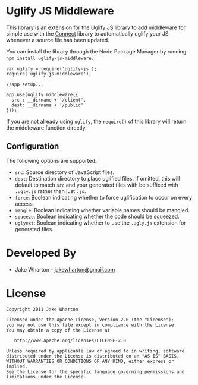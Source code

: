 Uglify JS Middleware
====================

This library is an extension for the [Uglify JS][1] library to add middleware
for simple use with the [Connect][2] library to automatically uglify your JS
whenever a source file has been updated.

You can install the library through the Node Package Manager by running
`npm install uglify-js-middleware`.

    var uglify = require('uglify-js');
    require('uglify-js-middleware');
    
    //app setup...
    
    app.use(uglify.middleware({
      src : __dirname + '/client',
      dest: __dirname + '/public'
    }));

If you are not already using `uglify`, the `require()` of this library will
return the middleware function directly.


Configuration
-------------

The following options are supported:

 * `src`: Source directory of JavaScript files.
 * `dest`: Destination directory to place uglified files. If omitted, this will
   default to match `src` and your generated files with be suffixed with
   `.ugly.js` rather than just `.js`.
 * `force`: Boolean indicating whether to force uglification to occur on every
   access.
 * `mangle`: Boolean indicating whether variable names should be mangled.
 * `squeeze`: Boolean indicating whether the code should be squeezed.
 * `uglyext`: Boolean indicating whether to use the `.ugly.js` extension for
   generated files.



Developed By
============

* Jake Wharton - <jakewharton@gmail.com>



License
=======

    Copyright 2011 Jake Wharton

    Licensed under the Apache License, Version 2.0 (the "License");
    you may not use this file except in compliance with the License.
    You may obtain a copy of the License at

       http://www.apache.org/licenses/LICENSE-2.0

    Unless required by applicable law or agreed to in writing, software
    distributed under the License is distributed on an "AS IS" BASIS,
    WITHOUT WARRANTIES OR CONDITIONS OF ANY KIND, either express or implied.
    See the License for the specific language governing permissions and
    limitations under the License.




 [1]: https://github.com/mishoo/UglifyJS
 [2]: http://senchalabs.github.com/connect/
